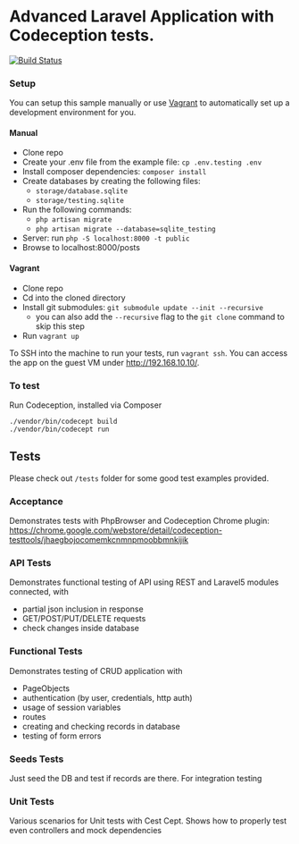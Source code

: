 # Advanced Laravel Application with Codeception tests.

[![Build Status](https://travis-ci.org/ibpavlov/codeception-laravel5-advanced.svg?branch=codeception-2.3)](https://travis-ci.org/ibpavlov/codeception-laravel5-advanced)

### Setup

You can setup this sample manually or use [Vagrant](https://www.vagrantup.com/) to automatically set up a development environment for you.

#### Manual
- Clone repo
- Create your .env file from the example file: `cp .env.testing .env`
- Install composer dependencies: `composer install`
- Create databases by creating the following files:
    - `storage/database.sqlite`
    - `storage/testing.sqlite`
- Run the following commands:
    - `php artisan migrate`
    - `php artisan migrate --database=sqlite_testing`
- Server: run `php -S localhost:8000 -t public`
- Browse to localhost:8000/posts

#### Vagrant
- Clone repo
- Cd into the cloned directory
- Install git submodules: `git submodule update --init --recursive`
    - you can also add the `--recursive` flag to the `git clone` command to skip this step
- Run `vagrant up`

To SSH into the machine to run your tests, run `vagrant ssh`. You can access the app on the guest VM under http://192.168.10.10/.

### To test

Run Codeception, installed via Composer

```
./vendor/bin/codecept build
./vendor/bin/codecept run
```

## Tests

Please check out `/tests` folder for some good test examples provided.

### Acceptance

Demonstrates tests with PhpBrowser and Codeception Chrome plugin:
https://chrome.google.com/webstore/detail/codeception-testtools/jhaegbojocomemkcnmnpmoobbmnkijik

### API Tests

Demonstrates functional testing of API using REST and Laravel5 modules connected, with

* partial json inclusion in response
* GET/POST/PUT/DELETE requests
* check changes inside database

### Functional Tests

Demonstrates testing of CRUD application with

* PageObjects
* authentication (by user, credentials, http auth)
* usage of session variables
* routes
* creating and checking records in database
* testing of form errors

### Seeds Tests

Just seed the DB and test if records are there. For integration testing

### Unit Tests

Various scenarios for Unit tests with Cest Cept.
Shows how to properly test even controllers and mock dependencies
